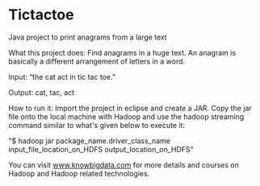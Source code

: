# Tictactoe
Java project to print anagrams from a large text

What this project does: Find anagrams in a huge text. An anagram is basically a different arrangement of letters in a word.

Input: “the cat act in tic tac toe.”

Output: cat, tac, act

How to run it: Import the project in eclipse and create a JAR. Copy the jar file onto the local machine with Hadoop and use the hadoop streaming command similar to what's given below to execute it:

"$ hadoop jar package_name.driver_class_name input_file_location_on_HDFS output_location_on_HDFS"

You can visit www.knowbigdata.com for more details and courses on Hadoop and Hadoop related technologies.
